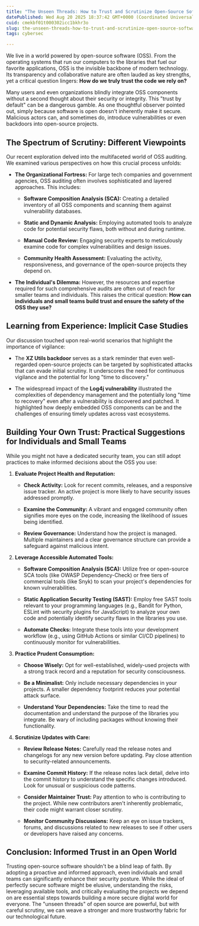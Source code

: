 ```yaml
---
title: "The Unseen Threads: How to Trust and Scrutinize Open-Source Software"
datePublished: Wed Aug 20 2025 18:37:42 GMT+0000 (Coordinated Universal Time)
cuid: cmekbf01t000302icc1bkhr3o
slug: the-unseen-threads-how-to-trust-and-scrutinize-open-source-software
tags: cybersec

---
```


We live in a world powered by open-source software (OSS). From the operating systems that run our computers to the libraries that fuel our favorite applications, OSS is the invisible backbone of modern technology. Its transparency and collaborative nature are often lauded as key strengths, yet a critical question lingers: **How do we truly trust the code we rely on?**

Many users and even organizations blindly integrate OSS components without a second thought about their security or integrity. This "trust by default" can be a dangerous gamble. As one thoughtful observer pointed out, simply because software is open doesn't inherently make it secure. Malicious actors can, and sometimes do, introduce vulnerabilities or even backdoors into open-source projects.

## **The Spectrum of Scrutiny: Different Viewpoints**

Our recent exploration delved into the multifaceted world of OSS auditing. We examined various perspectives on how this crucial process unfolds:

* **The Organizational Fortress:** For large tech companies and government agencies, OSS auditing often involves sophisticated and layered approaches. This includes:
    
    * **Software Composition Analysis (SCA):** Creating a detailed inventory of all OSS components and scanning them against vulnerability databases.
        
    * **Static and Dynamic Analysis:** Employing automated tools to analyze code for potential security flaws, both without and during runtime.
        
    * **Manual Code Review:** Engaging security experts to meticulously examine code for complex vulnerabilities and design issues.
        
    * **Community Health Assessment:** Evaluating the activity, responsiveness, and governance of the open-source projects they depend on.
        
* **The Individual's Dilemma:** However, the resources and expertise required for such comprehensive audits are often out of reach for smaller teams and individuals. This raises the critical question: **How can individuals and small teams build trust and ensure the safety of the OSS they use?**
    

## **Learning from Experience: Implicit Case Studies**

Our discussion touched upon real-world scenarios that highlight the importance of vigilance:

* The **XZ Utils backdoor** serves as a stark reminder that even well-regarded open-source projects can be targeted by sophisticated attacks that can evade initial scrutiny. It underscores the need for continuous vigilance and the potential for long "time to discovery."
    
* The widespread impact of the **Log4j vulnerability** illustrated the complexities of dependency management and the potentially long "time to recovery" even after a vulnerability is discovered and patched. It highlighted how deeply embedded OSS components can be and the challenges of ensuring timely updates across vast ecosystems.
    

## **Building Your Own Trust: Practical Suggestions for Individuals and Small Teams**

While you might not have a dedicated security team, you can still adopt practices to make informed decisions about the OSS you use:

1. **Evaluate Project Health and Reputation:**
    
    * **Check Activity:** Look for recent commits, releases, and a responsive issue tracker. An active project is more likely to have security issues addressed promptly.
        
    * **Examine the Community:** A vibrant and engaged community often signifies more eyes on the code, increasing the likelihood of issues being identified.
        
    * **Review Governance:** Understand how the project is managed. Multiple maintainers and a clear governance structure can provide a safeguard against malicious intent.
        
2. **Leverage Accessible Automated Tools:**
    
    * **Software Composition Analysis (SCA):** Utilize free or open-source SCA tools (like OWASP Dependency-Check) or free tiers of commercial tools (like Snyk) to scan your project's dependencies for known vulnerabilities.
        
    * **Static Application Security Testing (SAST):** Employ free SAST tools relevant to your programming languages (e.g., Bandit for Python, ESLint with security plugins for JavaScript) to analyze your own code and potentially identify security flaws in the libraries you use.
        
    * **Automate Checks:** Integrate these tools into your development workflow (e.g., using GitHub Actions or similar CI/CD pipelines) to continuously monitor for vulnerabilities.
        
3. **Practice Prudent Consumption:**
    
    * **Choose Wisely:** Opt for well-established, widely-used projects with a strong track record and a reputation for security consciousness.
        
    * **Be a Minimalist:** Only include necessary dependencies in your projects. A smaller dependency footprint reduces your potential attack surface.
        
    * **Understand Your Dependencies:** Take the time to read the documentation and understand the purpose of the libraries you integrate. Be wary of including packages without knowing their functionality.
        
4. **Scrutinize Updates with Care:**
    
    * **Review Release Notes:** Carefully read the release notes and changelogs for any new version before updating. Pay close attention to security-related announcements.
        
    * **Examine Commit History:** If the release notes lack detail, delve into the commit history to understand the specific changes introduced. Look for unusual or suspicious code patterns.
        
    * **Consider Maintainer Trust:** Pay attention to who is contributing to the project. While new contributors aren't inherently problematic, their code might warrant closer scrutiny.
        
    * **Monitor Community Discussions:** Keep an eye on issue trackers, forums, and discussions related to new releases to see if other users or developers have raised any concerns.
        

## **Conclusion: Informed Trust in an Open World**

Trusting open-source software shouldn't be a blind leap of faith. By adopting a proactive and informed approach, even individuals and small teams can significantly enhance their security posture. While the ideal of perfectly secure software might be elusive, understanding the risks, leveraging available tools, and critically evaluating the projects we depend on are essential steps towards building a more secure digital world for everyone. The "unseen threads" of open source are powerful, but with careful scrutiny, we can weave a stronger and more trustworthy fabric for our technological future.